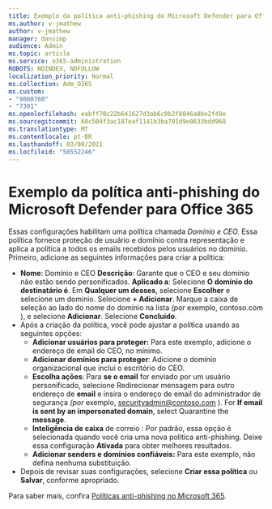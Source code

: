 ```yaml
---
title: Exemplo da política anti-phishing do Microsoft Defender para Office 365
ms.author: v-jmathew
author: v-jmathew
manager: dansimp
audience: Admin
ms.topic: article
ms.service: o365-administration
ROBOTS: NOINDEX, NOFOLLOW
localization_priority: Normal
ms.collection: Adm_O365
ms.custom:
- "9000760"
- "7391"
ms.openlocfilehash: eabff70c22b641627d3ab6c0b2f8846a0be2f49e
ms.sourcegitcommit: 60c504f3ac187eaf1141b3ba701d9e0633bdd968
ms.translationtype: MT
ms.contentlocale: pt-BR
ms.lasthandoff: 03/08/2021
ms.locfileid: "50552246"
---
```

# <a name="example-microsoft-defender-for-office-365-anti-phishing-policy"></a>Exemplo da política anti-phishing do Microsoft Defender para Office 365

Essas configurações habilitam uma política chamada *Domínio e CEO.* Essa política fornece proteção de usuário e domínio contra representação e aplica a política a todos os emails recebidos pelos usuários no domínio. Primeiro, adicione as seguintes informações para criar a política:

- **Nome**: Domínio e CEO **Descrição**: Garante que o CEO e seu domínio não estão sendo personificados.
  **Aplicado a**: Selecione **O domínio do destinatário é**. Em **Qualquer um desses**, selecione **Escolher** e selecione um domínio. Selecione **+ Adicionar**. Marque a caixa de seleção ao lado do nome do domínio na lista *(por* exemplo, contoso.com ), e selecione **Adicionar**. Selecione **Concluído**.
- Após a criação da política, você pode ajustar a política usando as seguintes opções:
  - **Adicionar usuários para proteger:** Para este exemplo, adicione o endereço de email do CEO, no mínimo.
  - **Adicionar domínios para proteger**: Adicione o domínio organizacional que inclui o escritório do CEO.
  - **Escolha ações**: Para **se o email** for enviado por um usuário personificado, selecione Redirecionar mensagem para outro endereço de **email** e insira o endereço de email do administrador de segurança *(por* exemplo, securityadmin@contoso.com ). For **If email is sent by an impersonated domain**, select Quarantine the **message**.
  - **Inteligência de caixa** de correio : Por padrão, essa opção é selecionada quando você cria uma nova política anti-phishing. Deixe essa configuração **Ativada** para obter melhores resultados.
  - **Adicionar senders e domínios confiáveis:** Para este exemplo, não defina nenhuma substituição.
- Depois de revisar suas configurações, selecione **Criar essa política** ou **Salvar**, conforme apropriado.

Para saber mais, confira [Políticas anti-phishing no Microsoft 365](https://go.microsoft.com/fwlink/?linkid=2092235).
